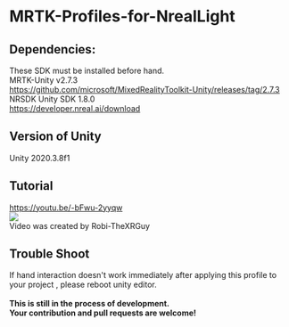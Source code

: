 # MRTK-Profiles-for-NrealLight
 
## Dependencies:
These SDK must be installed before hand.<br>
MRTK-Unity v2.7.3<br>
https://github.com/microsoft/MixedRealityToolkit-Unity/releases/tag/2.7.3
<br>
NRSDK Unity SDK 1.8.0<br>
https://developer.nreal.ai/download
<br>
## Version of Unity
Unity 2020.3.8f1
<br>
## Tutorial
https://youtu.be/-bFwu-2yyqw
<br>
[![](https://img.youtube.com/vi/-bFwu-2yyqw/0.jpg)](https://www.youtube.com/watch?v=-bFwu-2yyqw)
<br>Video was created by Robi-TheXRGuy
<br>
## Trouble Shoot
If hand interaction doesn't work immediately after applying this profile to your project , please reboot unity editor.
<br>
<br>
<b>This is still in the process of development. <br>
Your contribution and pull requests are welcome!</b>
